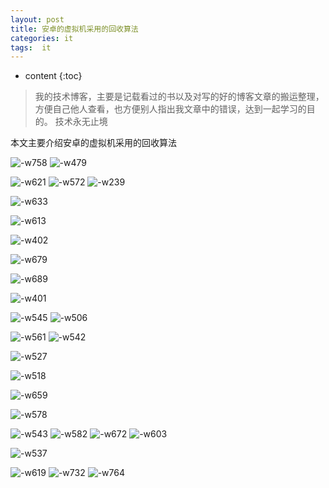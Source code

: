```yaml
---
layout: post
title: 安卓的虚拟机采用的回收算法
categories: it
tags:  it 
---
```


* content
{:toc}

> 我的技术博客，主要是记载看过的书以及对写的好的博客文章的搬运整理，方便自己他人查看，也方便别人指出我文章中的错误，达到一起学习的目的。
> 技术永无止境

本文主要介绍安卓的虚拟机采用的回收算法






![-w758](../blog_picture/2019-03-26-android_laji_huishou/15535738979511.jpg)
![-w479](../blog_picture/2019-03-26-android_laji_huishou/15535739840103.jpg)


![-w621](../blog_picture/2019-03-26-android_laji_huishou/15535740634384.jpg)
![-w572](../blog_picture/2019-03-26-android_laji_huishou/15535742767036.jpg)
![-w239](../blog_picture/2019-03-26-android_laji_huishou/15535743468195.jpg)


![-w633](../blog_picture/2019-03-26-android_laji_huishou/15535747122662.jpg)


![-w613](../blog_picture/2019-03-26-android_laji_huishou/15535756759573.jpg)


![-w402](../blog_picture/2019-03-26-android_laji_huishou/15535762814063.jpg)


![-w679](../blog_picture/2019-03-26-android_laji_huishou/15535764554391.jpg)

![-w689](../blog_picture/2019-03-26-android_laji_huishou/15535766781729.jpg)


![-w401](../blog_picture/2019-03-26-android_laji_huishou/15535772817046.jpg)

![-w545](../blog_picture/2019-03-26-android_laji_huishou/15535775166134.jpg)
![-w506](../blog_picture/2019-03-26-android_laji_huishou/15535775921568.jpg)

![-w561](../blog_picture/2019-03-26-android_laji_huishou/15535781109294.jpg)
![-w542](../blog_picture/2019-03-26-android_laji_huishou/15535782744827.jpg)


![-w527](../blog_picture/2019-03-26-android_laji_huishou/15535790304896.jpg)


![-w518](../blog_picture/2019-03-26-android_laji_huishou/15535791411678.jpg)

![-w659](../blog_picture/2019-03-26-android_laji_huishou/15535795520516.jpg)

![-w578](../blog_picture/2019-03-26-android_laji_huishou/15535799434246.jpg)


![-w543](../blog_picture/2019-03-26-android_laji_huishou/15535991242866.jpg)
![-w582](../blog_picture/2019-03-26-android_laji_huishou/15535993473089.jpg)
![-w672](../blog_picture/2019-03-26-android_laji_huishou/15535995906638.jpg)
![-w603](../blog_picture/2019-03-26-android_laji_huishou/15536005140109.jpg)

![-w537](../blog_picture/2019-03-26-android_laji_huishou/15536005423233.jpg)

![-w619](../blog_picture/2019-03-26-android_laji_huishou/15536007770153.jpg)
![-w732](../blog_picture/2019-03-26-android_laji_huishou/15536013511710.jpg)
![-w764](../blog_picture/2019-03-26-android_laji_huishou/15536014886242.jpg)






